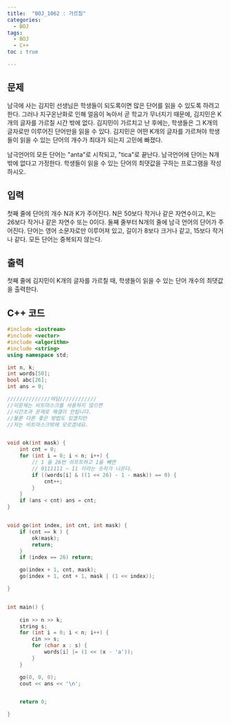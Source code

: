 ```yaml
---
title:  "BOJ_1062 : 가르침"
categories: 
  - BOJ
tags:
  - BOJ
  - C++
toc : true

---
```



## 문제

남극에 사는 김지민 선생님은 학생들이 되도록이면 많은 단어를 읽을 수 있도록 하려고 한다. 그러나 지구온난화로 인해 얼음이 녹아서 곧 학교가 무너지기 때문에, 김지민은 K개의 글자를 가르칠 시간 밖에 없다. 김지민이 가르치고 난 후에는, 학생들은 그 K개의 글자로만 이루어진 단어만을 읽을 수 있다. 김지민은 어떤 K개의 글자를 가르쳐야 학생들이 읽을 수 있는 단어의 개수가 최대가 되는지 고민에 빠졌다.

남극언어의 모든 단어는 "anta"로 시작되고, "tica"로 끝난다. 남극언어에 단어는 N개 밖에 없다고 가정한다. 학생들이 읽을 수 있는 단어의 최댓값을 구하는 프로그램을 작성하시오.



## 입력

첫째 줄에 단어의 개수 N과 K가 주어진다. N은 50보다 작거나 같은 자연수이고, K는 26보다 작거나 같은 자연수 또는 0이다. 둘째 줄부터 N개의 줄에 남극 언어의 단어가 주어진다. 단어는 영어 소문자로만 이루어져 있고, 길이가 8보다 크거나 같고, 15보다 작거나 같다. 모든 단어는 중복되지 않는다.

## 출력

첫째 줄에 김지민이 K개의 글자를 가르칠 때, 학생들이 읽을 수 있는 단어 개수의 최댓값을 출력한다.

## C++ 코드
```c++
#include <iostream>
#include <vector>
#include <algorithm>
#include <string>
using namespace std;

int n, k;
int words[50];
bool abc[26];
int ans = 0;

//////////////여담////////////
//이문제는 비트마스크를 사용하지 않으면
//시간초과 문제로 해결이 안됩니다.
//물론 다른 좋은 방법도 있겠지만
//저는 비트마스크밖에 모르겠네요.


void ok(int mask) {
	int cnt = 0;
	for (int i = 0; i < n; i++) {
		// 1 을 26번 쉬프트하고 1을 빼면
		// 0111111 ~ 11 이라는 숫자가 나온다. 
		if ((words[i] & ((1 << 26) - 1 - mask)) == 0) {
			cnt++;
		}
	}
	if (ans < cnt) ans = cnt;
}


void go(int index, int cnt, int mask) {
	if (cnt == k ) {
		ok(mask);
		return;
	}
	if (index == 26) return;

	go(index + 1, cnt, mask);
	go(index + 1, cnt + 1, mask | (1 << index));

}


int main() {
	
	cin >> n >> k;
	string s;
	for (int i = 0; i < n; i++) {
		cin >> s;
		for (char x : s) {
			words[i] |= (1 << (x - 'a'));
		}
	}

	go(0, 0, 0);
	cout << ans << '\n';


	return 0;

}
```

